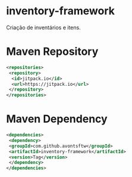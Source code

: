 # inventory-framework
Criação de inventários e itens.

# Maven Repository
```xml
<repositories>
 <repository>
  <id>jitpack.io</id>
  <url>https://jitpack.io</url>
 </repository>
</repositories>
```

# Maven Dependency
```xml
<dependencies>
 <dependency>
 <groupId>com.github.avontsftw</groupId>
 <artifactId>inventory-framework</artifactId>
 <version>Tag</version>
 </dependency>
</dependencies>
```

